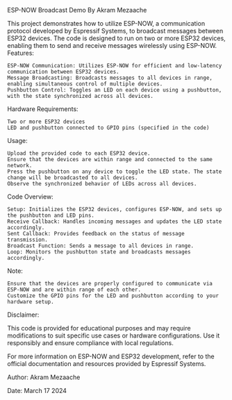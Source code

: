 ESP-NOW Broadcast Demo By Akram Mezaache

This project demonstrates how to utilize ESP-NOW, a communication protocol developed by Espressif Systems, to broadcast messages between ESP32 devices. The code is designed to run on two or more ESP32 devices, enabling them to send and receive messages wirelessly using ESP-NOW.
Features:

    ESP-NOW Communication: Utilizes ESP-NOW for efficient and low-latency communication between ESP32 devices.
    Message Broadcasting: Broadcasts messages to all devices in range, enabling simultaneous control of multiple devices.
    Pushbutton Control: Toggles an LED on each device using a pushbutton, with the state synchronized across all devices.

Hardware Requirements:

    Two or more ESP32 devices
    LED and pushbutton connected to GPIO pins (specified in the code)

Usage:

    Upload the provided code to each ESP32 device.
    Ensure that the devices are within range and connected to the same network.
    Press the pushbutton on any device to toggle the LED state. The state change will be broadcasted to all devices.
    Observe the synchronized behavior of LEDs across all devices.

Code Overview:

    Setup: Initializes the ESP32 devices, configures ESP-NOW, and sets up the pushbutton and LED pins.
    Receive Callback: Handles incoming messages and updates the LED state accordingly.
    Sent Callback: Provides feedback on the status of message transmission.
    Broadcast Function: Sends a message to all devices in range.
    Loop: Monitors the pushbutton state and broadcasts messages accordingly.

Note:

    Ensure that the devices are properly configured to communicate via ESP-NOW and are within range of each other.
    Customize the GPIO pins for the LED and pushbutton according to your hardware setup.

Disclaimer:

This code is provided for educational purposes and may require modifications to suit specific use cases or hardware configurations. Use it responsibly and ensure compliance with local regulations.

For more information on ESP-NOW and ESP32 development, refer to the official documentation and resources provided by Espressif Systems.

Author: Akram Mezaache

Date: March 17 2024

